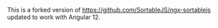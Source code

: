 This is a forked version of https://github.com/SortableJS/ngx-sortablejs updated to work with Angular 12.
